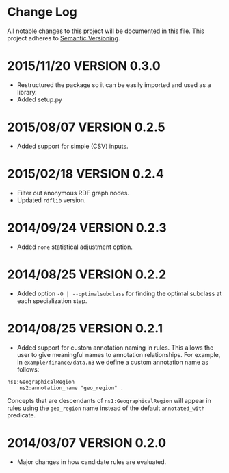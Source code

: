 # Change Log
All notable changes to this project will be documented in this file.
This project adheres to [Semantic Versioning](http://semver.org/).

2015/11/20 VERSION 0.3.0
========================

* Restructured the package so it can be easily imported and used as a library.
* Added setup.py

2015/08/07 VERSION 0.2.5
========================

* Added support for simple (CSV) inputs.

2015/02/18 VERSION 0.2.4
========================

* Filter out anonymous RDF graph nodes.
* Updated `rdflib` version.

2014/09/24 VERSION 0.2.3
========================

* Added `none` statistical adjustment option.

2014/08/25 VERSION 0.2.2
========================

* Added option `-O | --optimalsubclass` for finding the optimal subclass at each specialization step.

2014/08/25 VERSION 0.2.1
========================

* Added support for custom annotation naming in rules. This allows the user to give meaningful names to annotation relationships. For example, in `example/finance/data.n3` we define a custom annotation name as follows:

```
ns1:GeographicalRegion
    ns2:annotation_name "geo_region" .
```

Concepts that are descendants of `ns1:GeographicalRegion` will appear in rules using the `geo_region` name instead of the default `annotated_with` predicate.

2014/03/07 VERSION 0.2.0
========================

* Major changes in how candidate rules are evaluated.
